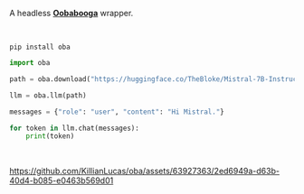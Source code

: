 A headless [**Oobabooga**](https://github.com/oobabooga/text-generation-webui) wrapper.

<br>

```shell
pip install oba
```

```python
import oba

path = oba.download("https://huggingface.co/TheBloke/Mistral-7B-Instruct-v0.1-GGUF/blob/main/mistral-7b-instruct-v0.1.Q3_K_S.gguf")

llm = oba.llm(path)
```

```python
messages = {"role": "user", "content": "Hi Mistral."}

for token in llm.chat(messages):
    print(token)
```

<br>

https://github.com/KillianLucas/oba/assets/63927363/2ed6949a-d63b-40d4-b085-e0463b569d01
